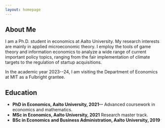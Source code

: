 ```yaml
---
layout: homepage
---
```






## About Me

I am a Ph.D. student in economics at Aalto University. My research interests are mainly in applied microeconomic theory. I employ the tools of game theory and information economics to analyze a wide range of current important policy topics, ranging from the fair implementation of climate targets to the regulation of startup acquisitions.

In the academic year 2023--24, I am visiting the Department of Economics at MIT as a Fulbright grantee.

## Education 

- **PhD in Economics, Aalto University, 2021--**   Advanced coursework in economics and mathematics. 
- **MSc in Economics, Aalto University, 2021**   Research master track. 
- **BSc in Economics and Business Administration, Aalto University, 2019** 
